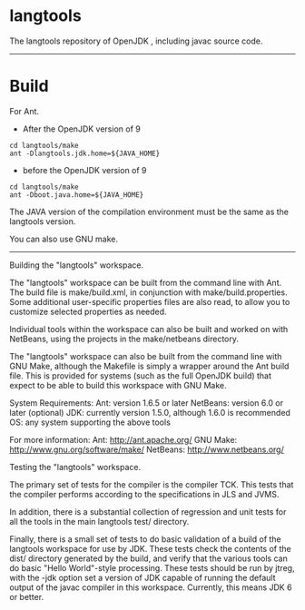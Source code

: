 # langtools
The langtools repository of OpenJDK , including javac source code.

----

# Build

For Ant.

* After the OpenJDK version of 9

```
cd langtools/make
ant -Dlangtools.jdk.home=${JAVA_HOME}
```
* before the OpenJDK version of 9

```
cd langtools/make
ant -Dboot.java.home=${JAVA_HOME}
```

The JAVA version of the compilation environment must be the same as the langtools version.

You can also use GNU make.

----

Building the "langtools" workspace.

The "langtools" workspace can be built from the command line with Ant.
The build file is make/build.xml, in conjunction with make/build.properties.
Some additional user-specific properties files are also read, to allow
you to customize selected properties as needed.

Individual tools within the workspace can also be built and worked on
with NetBeans, using the projects in the make/netbeans directory.

The "langtools" workspace can also be built from the command line with
GNU Make, although the Makefile is simply a wrapper around the Ant
build file. This is provided for systems (such as the full OpenJDK build)
that expect to be able to build this workspace with GNU Make.

System Requirements:
  Ant:      version 1.6.5 or later
  NetBeans: version 6.0 or later (optional)
  JDK:      currently version 1.5.0, although 1.6.0 is recommended
  OS:       any system supporting the above tools

For more information:
  Ant:      http://ant.apache.org/
  GNU Make: http://www.gnu.org/software/make/
  NetBeans: http://www.netbeans.org/


Testing the "langtools" workspace.

The primary set of tests for the compiler is the compiler TCK. This
tests that the compiler performs according to the specifications in
JLS and JVMS.

In addition, there is a substantial collection of regression and unit
tests for all the tools in the main langtools test/ directory.

Finally, there is a small set of tests to do basic validation of a build
of the langtools workspace for use by JDK. These tests check the contents
of the dist/ directory generated by the build, and verify that the various
tools can do basic "Hello World"-style processing. These tests should be
run by jtreg, with the -jdk option set a version of JDK capable of running
the default output of the javac compiler in this workspace. Currently, 
this means JDK 6 or better.
